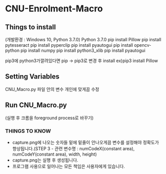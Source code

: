 # CNU-Enrolment-Macro

## Things to install
(개발환경 : Windows 10, Python 3.7.0)
Python 3.7.0
pip install Pillow
pip install pytesseract
pip install pyperclip
pip install pyautogui
pip install opencv-python
pip install numpy
pip install python3_xlib
pip install pyautogui

pip3에 python3가깔려있다면 pip -> pip3로 변경 후 install
ex)pip3 install Pillow

## Setting Variables
CNU_Macro.py 파일 안의 변수 개인에 맞게끔 수정

## Run CNU_Macro.py
(실행 후 크롬을 foreground process로 바꾸기)

### THINGS TO KNOW
- capture.png에 나오는 숫자들 밑에 밑줄이 안나오게끔 변수를 설정해야 정확도가 향상됩니다.(STEP 3 - 관련 변수명 : numCodeX(constant area), numCodeY(constant area), width, height)
- capture.png는 실행 후 생성됩니다.
- 프로그램 사용으로 일어나는 모든 책임은 사용자에게 있습니다.
